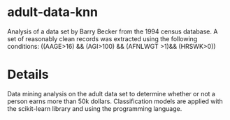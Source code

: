 # adult-data-knn
Analysis of a data set by Barry Becker from the 1994 census database. A set of reasonably clean records was extracted using the following conditions: ((AAGE>16) &amp;&amp; (AGI>100) &amp;&amp; (AFNLWGT >1)&amp;&amp; (HRSWK>0))

# Details
Data mining analysis on the adult data set to determine whether or not a person earns more than 50k dollars. Classification models are applied with the scikit-learn library and using the programming language.